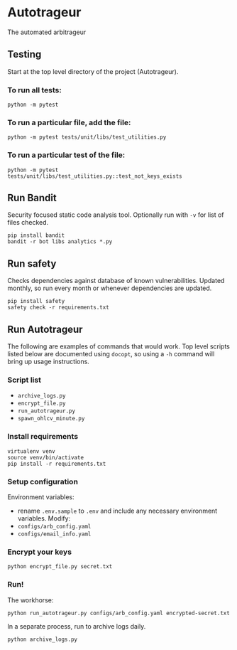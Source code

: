 # Autotrageur
The automated arbitrageur

## Testing
Start at the top level directory of the project (Autotrageur).
### To run all tests:
```
python -m pytest
```
### To run a particular file, add the file:
```
python -m pytest tests/unit/libs/test_utilities.py
```
### To run a particular test of the file:
```
python -m pytest tests/unit/libs/test_utilities.py::test_not_keys_exists
```

## Run Bandit
Security focused static code analysis tool. Optionally run with `-v` for list of files checked.
```
pip install bandit
bandit -r bot libs analytics *.py
```

## Run safety
Checks dependencies against database of known vulnerabilities. Updated monthly, so run every month or whenever dependencies are updated.
```
pip install safety
safety check -r requirements.txt
```

## Run Autotrageur
The following are examples of commands that would work. Top level scripts listed below are documented using `docopt`, so using a `-h` command will bring up usage instructions.
### Script list
- `archive_logs.py`
- `encrypt_file.py`
- `run_autotrageur.py`
- `spawn_ohlcv_minute.py`
### Install requirements
```
virtualenv venv
source venv/bin/activate
pip install -r requirements.txt
```
### Setup configuration
Environment variables:
- rename `.env.sample` to `.env` and include any necessary environment variables.
Modify:
- `configs/arb_config.yaml`
- `configs/email_info.yaml`
### Encrypt your keys
```
python encrypt_file.py secret.txt
```
### Run!
The workhorse:
```
python run_autotrageur.py configs/arb_config.yaml encrypted-secret.txt
```
In a separate process, run to archive logs daily.
```
python archive_logs.py
```